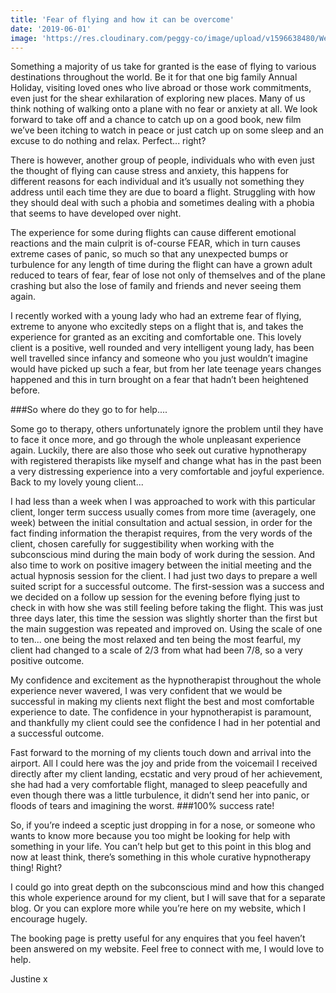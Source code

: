 ```yaml
---
title: 'Fear of flying and how it can be overcome'
date: '2019-06-01'
image: 'https://res.cloudinary.com/peggy-co/image/upload/v1596638480/Well%20Being/clouds_min_r6upu3.jpg'
---
```

Something a majority of us take for granted is the ease of flying to various destinations throughout the world. Be it for that one big family Annual Holiday, visiting loved ones who live abroad or those work commitments, even just for the shear exhilaration of exploring new places. Many of us think nothing of walking onto a plane with no fear or anxiety at all. We look forward to take off and a chance to catch up on a good book, new film we’ve been itching to watch in peace or just catch up on some sleep and an excuse to do nothing and relax. Perfect... right?  

There is however, another group of people, individuals who with even just the thought of flying can cause stress and anxiety, this happens for different reasons for each individual and it’s usually not something they address until each time they are due to board a flight. Struggling with how they should deal with such a phobia and sometimes dealing with a phobia that seems to have developed over night.

The experience for some during flights can cause different emotional reactions and the main culprit is of-course FEAR, which in turn causes extreme cases of panic, so much so that any unexpected bumps or turbulence for any length of time during the flight can have a grown adult reduced to tears of fear, fear of lose not only of themselves and of the plane crashing but also the lose of family and friends and never seeing them again.

I recently worked with a young lady who had an extreme fear of flying, extreme to anyone who excitedly steps on a flight that is, and takes the experience for granted as an exciting and comfortable one. This lovely client is a positive, well rounded and very intelligent young lady, has been well travelled since infancy and someone who you just wouldn’t imagine would have picked up such a fear, but from her late teenage years changes happened and this in turn brought on a fear that hadn’t been heightened before. 

###So where do they go to for help.... 

Some go to therapy, others unfortunately ignore the problem until they have to face it once more, and go through the whole unpleasant experience again. Luckily, there are also those who seek out curative hypnotherapy with registered therapists like myself and change what has in the past been a very distressing experience into a very comfortable and joyful experience. Back to my lovely young client... 

I had less than a week when I was approached to work with this particular client, longer term success usually comes from more time (averagely, one week) between the initial consultation and actual session, in order for the fact finding information the therapist requires, from the very words of the client, chosen carefully for suggestibility when working with the subconscious mind during the main body of work during the session. And also time to work on positive imagery between the initial meeting and the actual hypnosis session for the client. I had just two days to prepare a well suited script for a successful outcome. The first-session was a success and we decided on a follow up session for the evening before flying just to check in with how she was still feeling before taking the flight. This was just three days later, this time the session was slightly shorter than the first but the main suggestion was repeated and improved on. Using the scale of one to ten... one being the most relaxed and ten being the most fearful, my client had changed to a scale of 2/3 from what had been 7/8, so a very positive outcome. 

My confidence and excitement as the hypnotherapist throughout the whole experience never wavered, I was very confident that we would be successful in making my clients next flight the best and most comfortable experience to date. The confidence in your hypnotherapist is paramount, and thankfully my client could see the confidence I had in her potential and a successful outcome.

Fast forward to the morning of my clients touch down and arrival into the airport. All I could here was the joy and pride from the voicemail I received directly after my client landing, ecstatic and very proud of her achievement, she had had a very comfortable flight, managed to sleep peacefully and even though there was a little turbulence, it didn’t send her into panic, or floods of tears and imagining the worst. ###100% success rate! 

So, if you’re indeed a sceptic just dropping in for a nose, or someone who wants to know more because you too might be looking for help with something in your life. You can’t help but get to this point in this blog and now at least think, there’s something in this whole curative hypnotherapy thing! Right? 

I could go into great depth on the subconscious mind and how this changed this whole experience around for my client, but I will save that for a separate blog. Or you can explore more while you’re here on my website, which I encourage hugely. 

The booking page is pretty useful for any enquires that you feel haven’t been answered on my website. Feel free to connect with me, I would love to help.

Justine x